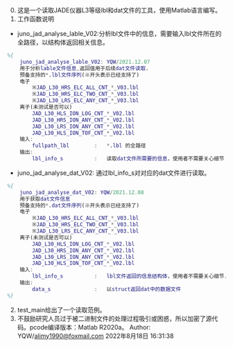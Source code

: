0. 这是一个读取JADE仪器L3等级lbl和dat文件的工具，使用Matlab语言编写。
1. 工作函数说明
+ juno_jad_analyse_lable_V02:分析lbl文件中的信息，需要输入lbl文件所在的全路径，以结构体返回相关信息。
```matlab
%{
    juno_jad_analyse_lable_V02: YQW/2021.12.07
    用于分析lable文件信息,返回值用于后续dat文件读取.
    预备支持的*.lbl文件序列(※开头表示已经支持了)
    电子
        ※JAD_L30_HRS_ELC_ALL_CNT_*_V03.lbl
        ※JAD_L30_HRS_ELC_TWO_CNT_*_V03.lbl
        ※JAD_L30_LRS_ELC_ANY_CNT_*_V03.lbl
    离子(未测试是否可以)
        JAD_L30_HLS_ION_LOG_CNT_*_V02.lbl
        JAD_L30_HRS_ION_ANY_CNT_*_V02.lbl
        JAD_L30_LRS_ION_ANY_CNT_*_V02.lbl
        JAD_L30_HLS_ION_TOF_CNT_*_V02.lbl
    输入:
        fullpath_lbl        :   *.lbl 的全路径
    输出:
        lbl_info_s          :   读取dat文件所需要的信息，使用者不需要关心细节
```

+ juno_jad_analyse_dat_V02: 通过lbl_info_s对对应的dat文件进行读取。
```matlab
%{
    juno_jad_analyse_dat_V02: YQW/2021.12.08
    用于获取dat文件信息
    预备支持的*.dat文件序列(※开头表示已经支持了)
    电子
        ※JAD_L30_HRS_ELC_ALL_CNT_*_V03.lbl
        ※JAD_L30_HRS_ELC_TWO_CNT_*_V03.lbl
        ※JAD_L30_LRS_ELC_ANY_CNT_*_V03.lbl
    离子(未测试是否可以)
        JAD_L30_HLS_ION_LOG_CNT_*_V02.lbl
        JAD_L30_HRS_ION_ANY_CNT_*_V02.lbl
        JAD_L30_LRS_ION_ANY_CNT_*_V02.lbl
        JAD_L30_HLS_ION_TOF_CNT_*_V02.lbl
    输入:
        lbl_info_s          :   lbl文件返回的信息结构体，使用者不需要关心细节.
    输出:
        data_s              :   以struct返回dat中的数据文件
%}

```
2. test_main给出了一个读取范例。
3. 不鼓励研究人员过于被二进制文件的处理过程吸引或困惑，所以加密了源代码。pcode编译版本：Matlab R2020a。
Author: YQW/alimy1990@foxmail.com
2022年8月18日 16:31:38